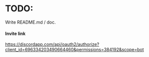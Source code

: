 # TODO:
Write README.md / doc.


#### Invite link
https://discordapp.com/api/oauth2/authorize?client_id=696334203490664460&permissions=384192&scope=bot